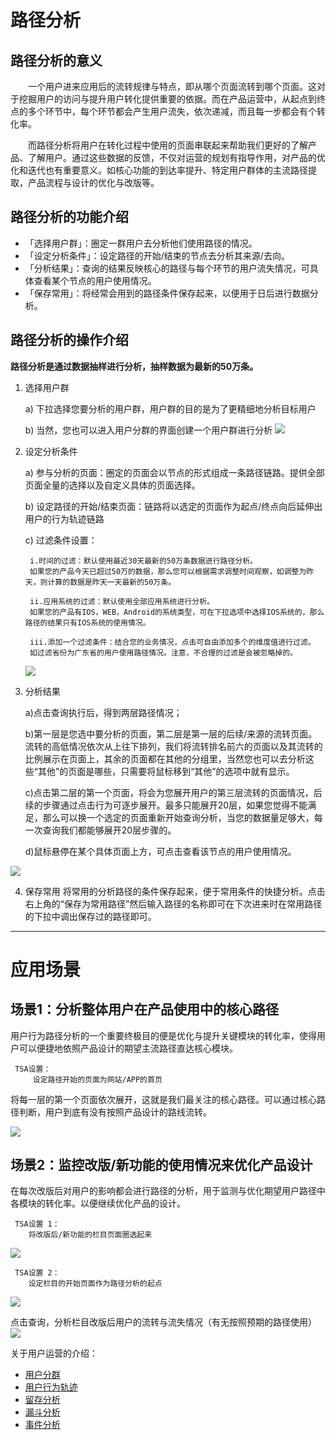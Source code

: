 # 路径分析

## 路径分析的意义
&emsp;&emsp;一个用户进来应用后的流转规律与特点，即从哪个页面流转到哪个页面。这对于挖掘用户的访问与提升用户转化提供重要的依据。而在产品运营中，从起点到终点的多个环节中，每个环节都会产生用户流失，依次递减，而且每一步都会有个转化率。

&emsp;&emsp;而路径分析将用户在转化过程中使用的页面串联起来帮助我们更好的了解产品、了解用户。通过这些数据的反馈，不仅对运营的规划有指导作用，对产品的优化和迭代也有重要意义。如核心功能的到达率提升、特定用户群体的主流路径提取，产品流程与设计的优化与改版等。

## 路径分析的功能介绍
* 「选择用户群」：圈定一群用户去分析他们使用路径的情况。
* 「设定分析条件」：设定路径的开始/结束的节点去分析其来源/去向。
* 「分析结果」：查询的结果反映核心的路径与每个环节的用户流失情况，可具体查看某个节点的用户使用情况。
* 「保存常用」：将经常会用到的路径条件保存起来，以便用于日后进行数据分析。


## 路径分析的操作介绍
**路径分析是通过数据抽样进行分析，抽样数据为最新的50万条。**
1. 选择用户群

    a)	下拉选择您要分析的用户群，用户群的目的是为了更精细地分析目标用户

    b)	当然，您也可以进入用户分群的界面创建一个用户群进行分析
![](/assets/user/path-1.png)

2. 设定分析条件

    a)	参与分析的页面：圈定的页面会以节点的形式组成一条路径链路。提供全部页面全量的选择以及自定义具体的页面选择。

    b)	设定路径的开始/结束页面：链路将以选定的页面作为起点/终点向后延伸出用户的行为轨迹链路

    c)	过滤条件设置：

        i.时间的过滤：默认使用最近30天最新的50万条数据进行路径分析。
        如果您的产品今天已超过50万的数据，那么您可以根据需求调整时间观察，如调整为昨天，则计算的数据是昨天一天最新的50万条。

        ii.应用系统的过滤：默认使用全部应用系统进行分析。
        如果您的产品有IOS，WEB，Android的系统类型，可在下拉选项中选择IOS系统的，那么路径的结果只有IOS系统的使用情况。

        iii.添加一个过滤条件：结合您的业务情况，点击可自由添加多个的维度值进行过滤。
        如过滤省份为广东省的用户使用路径情况。注意，不合理的过滤是会被忽略掉的。


    ![](/assets/user/path-2.png)
3.	分析结果

    a)点击查询执行后，得到两层路径情况；

    b)第一层是您选中要分析的页面，第二层是第一层的后续/来源的流转页面。流转的高低情况依次从上往下排列，我们将流转排名前六的页面以及其流转的比例展示在页面上，其余的页面都在其他的分组里，当然您也可以去分析这些“其他”的页面是哪些，只需要将鼠标移到“其他”的选项中就有显示。

    c)点击第二层的第一个页面，将会为您展开用户的第三层流转的页面情况，后续的步骤通过点击行为可逐步展开。最多只能展开20层，如果您觉得不能满足，那么可以换一个选定的页面重新开始查询分析，当您的数据量足够大，每一次查询我们都能够展开20层步骤的。

    d)鼠标悬停在某个具体页面上方，可点击查看该节点的用户使用情况。

![](/assets/user/path-3.gif)

4.	保存常用
将常用的分析路径的条件保存起来，便于常用条件的快捷分析。点击右上角的“保存为常用路径”然后输入路径的名称即可在下次进来时在常用路径的下拉中调出保存过的路径即可。


***


# 应用场景
## 场景1：分析整体用户在产品使用中的核心路径
用户行为路径分析的一个重要终极目的便是优化与提升关键模块的转化率，使得用户可以便捷地依照产品设计的期望主流路径直达核心模块。
```
 TSA设置：
     设定路径开始的页面为网站/APP的首页
```
将每一层的第一个页面依次展开，这就是我们最关注的核心路径。可以通过核心路径判断，用户到底有没有按照产品设计的路线流转。

![](/assets/user/path-4.png)

## 场景2：监控改版/新功能的使用情况来优化产品设计
在每次改版后对用户的影响都会进行路径的分析，用于监测与优化期望用户路径中各模块的转化率。以便继续优化产品的设计。

```
 TSA设置 1：
    将改版后/新功能的栏目页面圈选起来
```
![](/assets/user/path-5.png)

```
 TSA设置 2：
    设定栏目的开始页面作为路径分析的起点
```
![](/assets/user/path-6.png)

点击查询，分析栏目改版后用户的流转与流失情况（有无按照预期的路径使用）
![](/assets/user/path-7.png)

关于用户运营的介绍：
  * [用户分群](user-segmentation.md)
  * [用户行为轨迹](user-segmentation.md#behavior-trace)
  * [留存分析](retation-analytics.md)
  * [漏斗分析](funnel-analytics.md)
  * [事件分析](event-analytics.md)